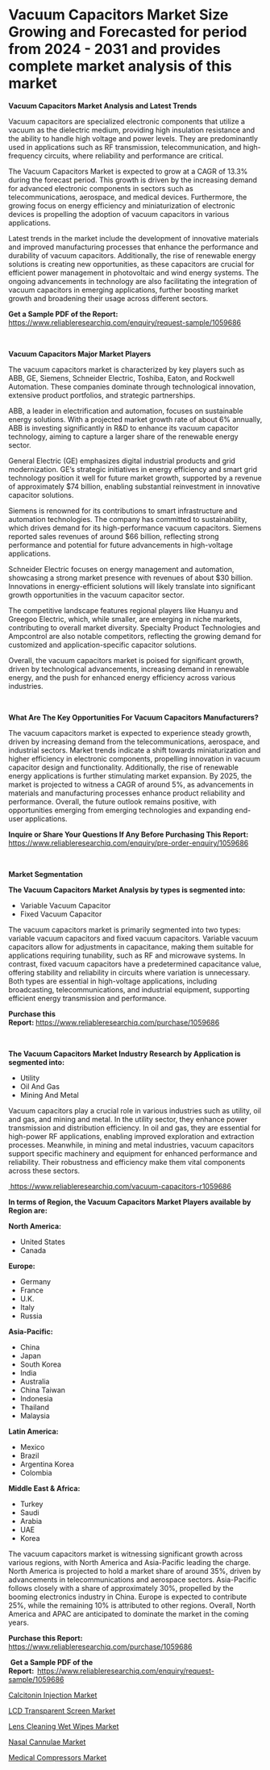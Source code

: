 <p><h1>Vacuum Capacitors Market Size Growing and Forecasted for period from 2024 - 2031 and provides complete market analysis of this market</h1></p><p><strong>Vacuum Capacitors Market Analysis and Latest Trends</strong></p>
<p><p>Vacuum capacitors are specialized electronic components that utilize a vacuum as the dielectric medium, providing high insulation resistance and the ability to handle high voltage and power levels. They are predominantly used in applications such as RF transmission, telecommunication, and high-frequency circuits, where reliability and performance are critical.</p><p>The Vacuum Capacitors Market is expected to grow at a CAGR of 13.3% during the forecast period. This growth is driven by the increasing demand for advanced electronic components in sectors such as telecommunications, aerospace, and medical devices. Furthermore, the growing focus on energy efficiency and miniaturization of electronic devices is propelling the adoption of vacuum capacitors in various applications.</p><p>Latest trends in the market include the development of innovative materials and improved manufacturing processes that enhance the performance and durability of vacuum capacitors. Additionally, the rise of renewable energy solutions is creating new opportunities, as these capacitors are crucial for efficient power management in photovoltaic and wind energy systems. The ongoing advancements in technology are also facilitating the integration of vacuum capacitors in emerging applications, further boosting market growth and broadening their usage across different sectors.</p></p>
<p><strong>Get a Sample PDF of the Report:&nbsp;</strong> <a href="https://www.reliableresearchiq.com/enquiry/request-sample/1059686?utm_campaign=99&utm_medium=2&utm_source=Github&utm_content=ia&utm_term=07122024&utm_id=vacuum-capacitors">https://www.reliableresearchiq.com/enquiry/request-sample/1059686</a></p>
<p>&nbsp;</p>
<p><strong>Vacuum Capacitors Major Market Players</strong></p>
<p><p>The vacuum capacitors market is characterized by key players such as ABB, GE, Siemens, Schneider Electric, Toshiba, Eaton, and Rockwell Automation. These companies dominate through technological innovation, extensive product portfolios, and strategic partnerships.</p><p>ABB, a leader in electrification and automation, focuses on sustainable energy solutions. With a projected market growth rate of about 6% annually, ABB is investing significantly in R&D to enhance its vacuum capacitor technology, aiming to capture a larger share of the renewable energy sector.</p><p>General Electric (GE) emphasizes digital industrial products and grid modernization. GE’s strategic initiatives in energy efficiency and smart grid technology position it well for future market growth, supported by a revenue of approximately $74 billion, enabling substantial reinvestment in innovative capacitor solutions.</p><p>Siemens is renowned for its contributions to smart infrastructure and automation technologies. The company has committed to sustainability, which drives demand for its high-performance vacuum capacitors. Siemens reported sales revenues of around $66 billion, reflecting strong performance and potential for future advancements in high-voltage applications.</p><p>Schneider Electric focuses on energy management and automation, showcasing a strong market presence with revenues of about $30 billion. Innovations in energy-efficient solutions will likely translate into significant growth opportunities in the vacuum capacitor sector.</p><p>The competitive landscape features regional players like Huanyu and Greegoo Electric, which, while smaller, are emerging in niche markets, contributing to overall market diversity. Specialty Product Technologies and Ampcontrol are also notable competitors, reflecting the growing demand for customized and application-specific capacitor solutions.</p><p>Overall, the vacuum capacitors market is poised for significant growth, driven by technological advancements, increasing demand in renewable energy, and the push for enhanced energy efficiency across various industries.</p></p>
<p>&nbsp;</p>
<p><strong>What Are The Key Opportunities For Vacuum Capacitors Manufacturers?</strong></p>
<p><p>The vacuum capacitors market is expected to experience steady growth, driven by increasing demand from the telecommunications, aerospace, and industrial sectors. Market trends indicate a shift towards miniaturization and higher efficiency in electronic components, propelling innovation in vacuum capacitor design and functionality. Additionally, the rise of renewable energy applications is further stimulating market expansion. By 2025, the market is projected to witness a CAGR of around 5%, as advancements in materials and manufacturing processes enhance product reliability and performance. Overall, the future outlook remains positive, with opportunities emerging from emerging technologies and expanding end-user applications.</p></p>
<p><strong>Inquire or Share Your Questions If Any Before Purchasing This Report:</strong> <a href="https://www.reliableresearchiq.com/enquiry/pre-order-enquiry/1059686?utm_campaign=99&utm_medium=2&utm_source=Github&utm_content=ia&utm_term=07122024&utm_id=vacuum-capacitors">https://www.reliableresearchiq.com/enquiry/pre-order-enquiry/1059686</a></p>
<p>&nbsp;</p>
<p><strong>Market Segmentation</strong></p>
<p><strong>The Vacuum Capacitors Market Analysis by types is segmented into:</strong></p>
<p><ul><li>Variable Vacuum Capacitor</li><li>Fixed Vacuum Capacitor</li></ul></p>
<p><p>The vacuum capacitors market is primarily segmented into two types: variable vacuum capacitors and fixed vacuum capacitors. Variable vacuum capacitors allow for adjustments in capacitance, making them suitable for applications requiring tunability, such as RF and microwave systems. In contrast, fixed vacuum capacitors have a predetermined capacitance value, offering stability and reliability in circuits where variation is unnecessary. Both types are essential in high-voltage applications, including broadcasting, telecommunications, and industrial equipment, supporting efficient energy transmission and performance.</p></p>
<p><strong>Purchase this Report:&nbsp;</strong><a href="https://www.reliableresearchiq.com/purchase/1059686?utm_campaign=99&utm_medium=2&utm_source=Github&utm_content=ia&utm_term=07122024&utm_id=vacuum-capacitors">https://www.reliableresearchiq.com/purchase/1059686</a></p>
<p>&nbsp;</p>
<p><strong>The Vacuum Capacitors Market Industry Research by Application is segmented into:</strong></p>
<p><ul><li>Utility</li><li>Oil And Gas</li><li>Mining And Metal</li></ul></p>
<p><p>Vacuum capacitors play a crucial role in various industries such as utility, oil and gas, and mining and metal. In the utility sector, they enhance power transmission and distribution efficiency. In oil and gas, they are essential for high-power RF applications, enabling improved exploration and extraction processes. Meanwhile, in mining and metal industries, vacuum capacitors support specific machinery and equipment for enhanced performance and reliability. Their robustness and efficiency make them vital components across these sectors.</p></p>
<p><a href="https://www.reliableresearchiq.com/vacuum-capacitors-r1059686?utm_campaign=99&utm_medium=2&utm_source=Github&utm_content=ia&utm_term=07122024&utm_id=vacuum-capacitors">&nbsp;https://www.reliableresearchiq.com/vacuum-capacitors-r1059686</a></p>
<p><strong>In terms of Region, the Vacuum Capacitors Market Players available by Region are:</strong></p>
<p>
    <p> <strong> North America: </strong>
        <ul>
            <li>United States</li>
            <li>Canada</li>
        </ul>
        </p> 
    <p> <strong> Europe: </strong>
        <ul>
            <li>Germany</li>
            <li>France</li>
            <li>U.K.</li>
            <li>Italy</li>
            <li>Russia</li>
        </ul>
        </p> 
    <p> <strong> Asia-Pacific: </strong>
        <ul>
            <li>China</li>
            <li>Japan</li>
            <li>South Korea</li>
            <li>India</li>
            <li>Australia</li>
            <li>China Taiwan</li>
            <li>Indonesia</li>
            <li>Thailand</li>
            <li>Malaysia</li>
        </ul>
        </p> 
    <p> <strong> Latin America: </strong>
        <ul>
            <li>Mexico</li>
            <li>Brazil</li>
            <li>Argentina Korea</li>
            <li>Colombia</li>
        </ul>
        </p> 
    <p> <strong> Middle East & Africa: </strong>
        <ul>
            <li>Turkey</li>
            <li>Saudi</li>
            <li>Arabia</li>
            <li>UAE</li>
            <li>Korea</li>
        </ul>
    </p>
    </p>
<p><p>The vacuum capacitors market is witnessing significant growth across various regions, with North America and Asia-Pacific leading the charge. North America is projected to hold a market share of around 35%, driven by advancements in telecommunications and aerospace sectors. Asia-Pacific follows closely with a share of approximately 30%, propelled by the booming electronics industry in China. Europe is expected to contribute 25%, while the remaining 10% is attributed to other regions. Overall, North America and APAC are anticipated to dominate the market in the coming years.</p></p>
<p><strong>Purchase this Report: </strong><a href="https://www.reliableresearchiq.com/purchase/1059686?utm_campaign=99&utm_medium=2&utm_source=Github&utm_content=ia&utm_term=07122024&utm_id=vacuum-capacitors">https://www.reliableresearchiq.com/purchase/1059686</a></p>
<p>&nbsp;<strong>Get a Sample PDF of the Report:&nbsp;&nbsp;</strong><a href="https://www.reliableresearchiq.com/enquiry/request-sample/1059686?utm_campaign=99&utm_medium=2&utm_source=Github&utm_content=ia&utm_term=07122024&utm_id=vacuum-capacitors">https://www.reliableresearchiq.com/enquiry/request-sample/1059686</a></p>
<p><strong></strong></p>
<p><p><a href="https://www.linkedin.com/pulse/calcitonin-injection-market-trend-analysis-suggests-significant-isare?utm_campaign=99&utm_medium=2&utm_source=Github&utm_content=ia&utm_term=07122024&utm_id=vacuum-capacitors">Calcitonin Injection Market</a></p><p><a href="https://issuu.com/reportprime-2/docs/lcd-transparent-screen-market-size-2030.pptx?utm_campaign=99&utm_medium=2&utm_source=Github&utm_content=ia&utm_term=07122024&utm_id=vacuum-capacitors">LCD Transparent Screen Market</a></p><p><a href="https://issuu.com/reportprime-2/docs/lens-cleaning-wet-wipes-market-size-2030.pptx?utm_campaign=99&utm_medium=2&utm_source=Github&utm_content=ia&utm_term=07122024&utm_id=vacuum-capacitors">Lens Cleaning Wet Wipes Market</a></p><p><a href="https://www.linkedin.com/pulse/market-dynamics-trends-in-depth-look-nasal-cannulae-projected-ci2pf?utm_campaign=99&utm_medium=2&utm_source=Github&utm_content=ia&utm_term=07122024&utm_id=vacuum-capacitors">Nasal Cannulae Market</a></p><p><a href="https://www.linkedin.com/pulse/forecasting-future-in-depth-analysis-medical-compressors-market-afzuf?utm_campaign=99&utm_medium=2&utm_source=Github&utm_content=ia&utm_term=07122024&utm_id=vacuum-capacitors">Medical Compressors Market</a></p></p>